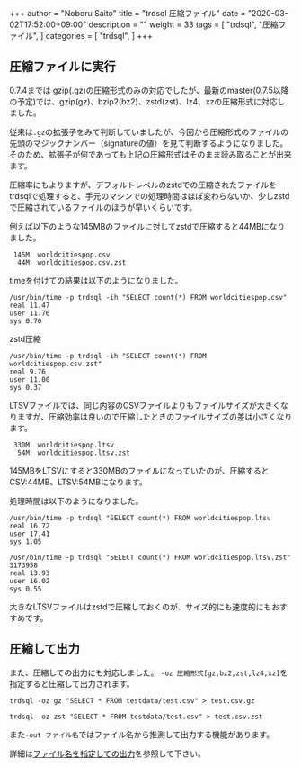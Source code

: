 +++
author = "Noboru Saito"
title = "trdsql 圧縮ファイル"
date = "2020-03-02T17:52:00+09:00"
description = ""
weight = 33
tags = [
    "trdsql",
    "圧縮ファイル",
]
categories = [
    "trdsql",
]
+++

## 圧縮ファイルに実行

0.7.4までは gzip(.gz)の圧縮形式のみの対応でしたが、最新のmaster(0.7.5以降の予定)では、gzip(gz)、bzip2(bz2)、zstd(zst)、lz4、xzの圧縮形式に対応しました。

従来は`.gz`の拡張子をみて判断していましたが、今回から圧縮形式のファイルの先頭のマジックナンバー（signatureの値）を見て判断するようになりました。そのため、拡張子が何であっても上記の圧縮形式はそのまま読み取ることが出来ます。

圧縮率にもよりますが、デフォルトレベルのzstdでの圧縮されたファイルをtrdsqlで処理すると、手元のマシンでの処理時間はほぼ変わらないか、少しzstdで圧縮されているファイルのほうが早いくらいです。

例えば以下のような145MBのファイルに対してzstdで圧縮すると44MBになりました。

```console
 145M  worldcitiespop.csv
  44M  worldcitiespop.csv.zst
```

timeを付けての結果は以下のようになりました。

```console
/usr/bin/time -p trdsql -ih "SELECT count(*) FROM worldcitiespop.csv"
real 11.47
user 11.76
sys 0.70
```

zstd圧縮

```console
/usr/bin/time -p trdsql -ih "SELECT count(*) FROM worldcitiespop.csv.zst"
real 9.76
user 11.00
sys 0.37
```

LTSVファイルでは、同じ内容のCSVファイルよりもファイルサイズが大きくなりますが、圧縮効率は良いので圧縮したときのファイルサイズの差は小さくなります。

```console
 330M  worldcitiespop.ltsv
  54M  worldcitiespop.ltsv.zst
```

145MBをLTSVにすると330MBのファイルになっていたのが、圧縮するとCSV:44MB、LTSV:54MBになります。

処理時間は以下のようになりました。

```console
/usr/bin/time -p trdsql "SELECT count(*) FROM worldcitiespop.ltsv
real 16.72
user 17.41
sys 1.05
```

```console
/usr/bin/time -p trdsql "SELECT count(*) FROM worldcitiespop.ltsv.zst"
3173958
real 13.93
user 16.02
sys 0.55
```

大きなLTSVファイルはzstdで圧縮しておくのが、サイズ的にも速度的にもおすすめです。

## 圧縮して出力

また、圧縮しての出力にも対応しました。 `-oz 圧縮形式[gz,bz2,zst,lz4,xz]`を指定すると圧縮して出力されます。

```console
trdsql -oz gz "SELECT * FROM testdata/test.csv" > test.csv.gz
```

```console
trdsql -oz zst "SELECT * FROM testdata/test.csv" > test.csv.zst
```

また`-out ファイル名`ではファイル名から推測して出力する機能があります。

詳細は[ファイル名を指定しての出力](../34_output)を参照して下さい。
